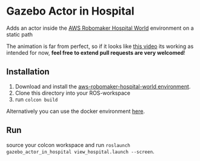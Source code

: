 # Gazebo Actor in Hospital
Adds an actor inside the [AWS Robomaker Hospital World](https://github.com/aws-robotics/aws-robomaker-hospital-world) environment on a static path

The animation is far from perfect, so if it looks like [this video](https://raw.githubusercontent.com/brean/gazebo-actor-in-hospital/main/docs/hospital_actor.mp4) its working as intended for now, **feel free to extend pull requests are very welcomed**!

## Installation
1. Download and install the [aws-robomaker-hospital-world environment](https://github.com/aws-robotics/aws-robomaker-hospital-world).
1. Clone this directory into your ROS-workspace
1. run `colcon build`

Alternatively you can use the docker environment [here](../../../hospital-world-docker).

## Run
source your colcon workspace and run `roslaunch gazebo_actor_in_hospital view_hospital.launch --screen`.

